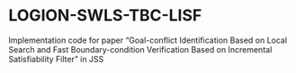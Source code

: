 # LOGION-SWLS-TBC-LISF
Implementation code for paper “Goal-conflict Identification Based on Local Search and Fast Boundary-condition Verification Based on Incremental Satisfiability Filter” in JSS
